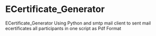 # ECertificate_Generator
ECertificate_Generator Using Python and smtp mail client to sent mail ecertificates all participants in one script as Pdf Format
